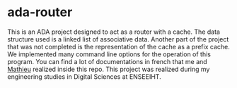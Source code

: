 # ada-router
This is an ADA project designed to act as a router with a cache. The data structure used is a linked list of associative data. 
Another part of the project that was not completed is the representation of the cache as a prefix cache. 
We implemented many command line options for the operation of this program.
You can find a lot of documentations in french that me and [Mathieu](https://github.com/mathieuzedler) realized inside this repo. 
This project was realized during my engineering studies in Digital Sciences at ENSEEIHT.
